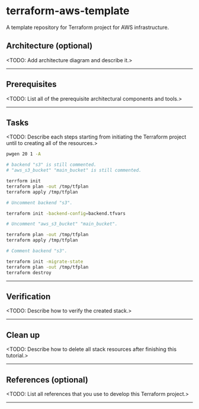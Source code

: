 # terraform-aws-template

A template repository for Terraform project for AWS infrastructure.

## Architecture (optional)

<TODO: Add architecture diagram and describe it.>

---

## Prerequisites

<TODO: List all of the prerequisite architectural components and tools.>

---

## Tasks

<TODO: Describe each steps starting from initiating the Terraform project until to creating all of the resources.>

```sh
pwgen 20 1 -A

# backend "s3" is still commented.
# "aws_s3_bucket" "main_bucket" is still commented.

terrform init
terraform plan -out /tmp/tfplan
terraform apply /tmp/tfplan

# Uncomment backend "s3".

terraform init -backend-config=backend.tfvars

# Uncomment "aws_s3_bucket" "main_bucket".

terraform plan -out /tmp/tfplan
terraform apply /tmp/tfplan

# Comment backend "s3".

terraform init -migrate-state
terraform plan -out /tmp/tfplan
terraform destroy
```

---

## Verification

<TODO: Describe how to verify the created stack.>

---

## Clean up

<TODO: Describe how to delete all stack resources after finishing this tutorial.>

---

## References (optional)

<TODO: List all references that you use to develop this Terraform project.>

---
